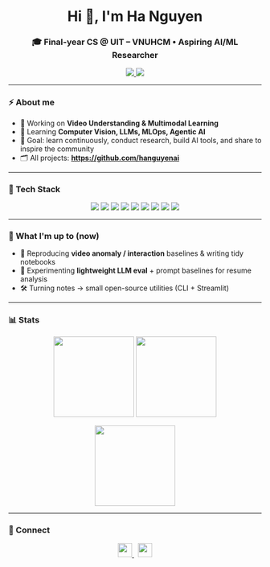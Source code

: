 <!-- Profile Header -->
<h1 align="center">Hi 👋, I'm Ha Nguyen</h1>
<h3 align="center">🎓 Final-year CS @ UIT – VNUHCM • Aspiring AI/ML Researcher</h3>

<p align="center">
  <a href="https://www.linkedin.com/in/hanguyen2212/">
    <img src="https://img.shields.io/badge/LinkedIn-hanguyen2212-0A66C2?logo=linkedin&logoColor=white" />
  </a>
  <img src="https://komarev.com/ghpvc/?username=hanguyenai&label=Views&color=0e75b6&style=flat" />
</p>

---

### ⚡ About me
- 🔭 Working on **Video Understanding & Multimodal Learning**
- 🌱 Learning **Computer Vision, LLMs, MLOps, Agentic AI**
- 🧭 Goal: learn continuously, conduct research, build AI tools, and share to inspire the community
- 🗂️ All projects: **https://github.com/hanguyenai**

---

### 🧰 Tech Stack
<p align="center">
  <img src="https://img.shields.io/badge/Python-3776AB?logo=python&logoColor=white"/>
  <img src="https://img.shields.io/badge/PyTorch-EE4C2C?logo=pytorch&logoColor=white"/>
  <img src="https://img.shields.io/badge/Computer%20Vision-OpenCV-5C3EE8?logo=opencv&logoColor=white"/>
  <img src="https://img.shields.io/badge/Scikit--learn-F7931E?logo=scikitlearn&logoColor=white"/>
  <img src="https://img.shields.io/badge/React-61DAFB?logo=react&logoColor=000"/>
  <img src="https://img.shields.io/badge/Node.js-339933?logo=node.js&logoColor=white"/>
  <img src="https://img.shields.io/badge/C%23-239120?logo=c-sharp&logoColor=white"/>
  <img src="https://img.shields.io/badge/Docker-2496ED?logo=docker&logoColor=white"/>
  <img src="https://img.shields.io/badge/PostgreSQL-4169E1?logo=postgresql&logoColor=white"/>
</p>

---

### 🚀 What I'm up to (now)
- 📖 Reproducing **video anomaly / interaction** baselines & writing tidy notebooks  
- 🧪 Experimenting **lightweight LLM eval** + prompt baselines for resume analysis  
- 🛠️ Turning notes → small open-source utilities (CLI + Streamlit)

---

### 📊 Stats

<p align="center">
  <img height="160" src="https://github-readme-stats.vercel.app/api?username=hanguyenai&show_icons=true&theme=transparent&count_private=true" />
  <img height="160" src="https://github-readme-stats.vercel.app/api/top-langs/?username=hanguyenai&layout=compact&theme=transparent" />
</p>

<p align="center">
  <img height="160" src="https://github-readme-streak-stats.herokuapp.com?user=hanguyenai&theme=transparent" />
</p>


---

### 🤝 Connect
<p align="center">
  <a href="https://www.linkedin.com/in/hanguyen2212/">
    <img height="28" src="https://img.shields.io/badge/LinkedIn-Connect-0A66C2?logo=linkedin&logoColor=white" />
  </a>
  &nbsp;
  <a href="mailto:ngtngochaa@gmail.com">
    <img height="28" src="https://img.shields.io/badge/Email-Write%20to%20me-EA4335?logo=gmail&logoColor=white" />
  </a>
</p>
